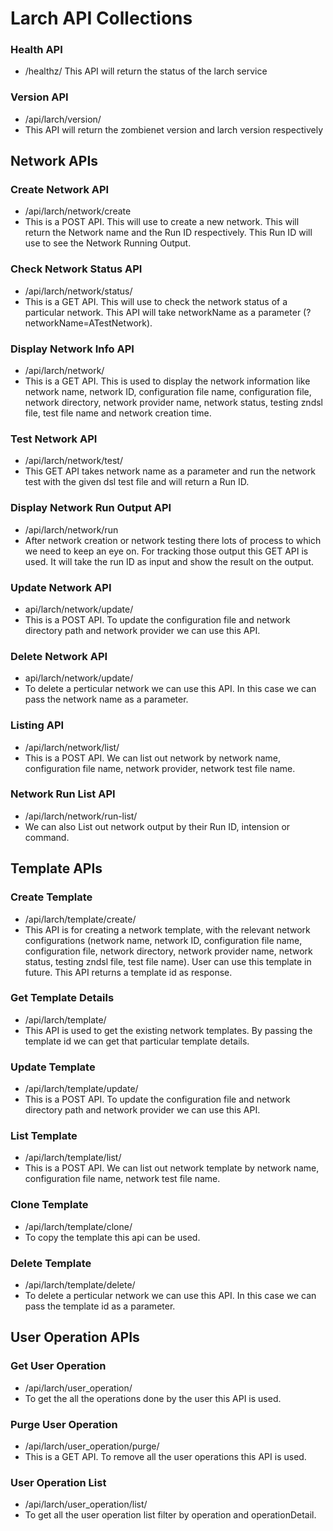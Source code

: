 # Larch API Collections
### Health API
- /healthz/
This API will return the status of the larch service
### Version API
- /api/larch/version/
- This API will return the zombienet version and larch version respectively
## Network APIs
### Create Network API
- /api/larch/network/create
- This is a POST API. This will use to create a new network. This will return the Network name and the Run ID respectively. This Run ID will use to see the Network Running Output.
### Check Network Status API
- /api/larch/network/status/
- This is a GET API. This will use to check the network status of a particular network. This API will take networkName as a parameter (?networkName=ATestNetwork).
### Display Network Info API
- /api/larch/network/
- This is a GET API. This is used to display the network information like network name, network ID, configuration file name, configuration file, network directory, network provider name, network status, testing zndsl file, test file name and network creation time.
### Test Network API
- /api/larch/network/test/
- This GET API takes network name as a parameter and run the network test with the given dsl test file and will return a Run ID.
### Display Network Run Output API
- /api/larch/network/run
- After network creation or network testing there lots of process to which we need to keep an eye on. For tracking those output this GET API is used. It will take the run ID as input and show the result on the output.
### Update Network API
- api/larch/network/update/
- This is a POST API. To update the configuration file and network directory path and network provider we can use this API.
### Delete Network API
- api/larch/network/update/
- To delete a perticular network we can use this API. In this case we can pass the network name as a parameter.
### Listing API
- /api/larch/network/list/
- This is a POST API. We can list out network by network name, configuration file name, network provider, network test file name.
### Network Run List API
- /api/larch/network/run-list/
- We can also List out network output by their Run ID, intension or command.

## Template APIs
### Create Template
- /api/larch/template/create/
- This API is for creating a network template, with the relevant network configurations (network name, network ID, configuration file name, configuration file, network directory, network provider name, network status, testing zndsl file, test file name). User can use this template in future. This API returns a template id as response.

### Get Template Details
- /api/larch/template/
- This API is used to get the existing network templates. By passing the template id we can get that particular template details.

### Update Template
- /api/larch/template/update/
- This is a POST API. To update the configuration file and network directory path and network provider we can use this API.
### List Template
- /api/larch/template/list/
- This is a POST API. We can list out network template by network name, configuration file name, network test file name.
### Clone Template
- /api/larch/template/clone/
- To copy the template this api can be used.
### Delete Template
- /api/larch/template/delete/
- To delete a perticular network we can use this API. In this case we can pass the template id as a parameter.

## User Operation APIs
### Get User Operation
- /api/larch/user_operation/
- To get the all the operations done by the user this API is used.

### Purge User Operation
- /api/larch/user_operation/purge/
- This is a GET API. To remove all the user operations this API is used.

### User Operation List
- /api/larch/user_operation/list/
- To get all the user operation list filter by operation and operationDetail.




